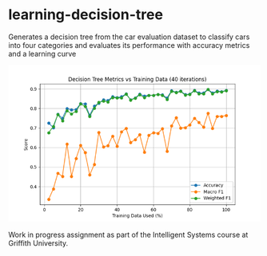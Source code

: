 # learning-decision-tree
Generates a decision tree from the car evaluation dataset to classify cars into four categories and evaluates its performance with accuracy metrics and a learning curve

![Learning Decision Tree Accuracy Graph](./car-tree-metrics.png)

Work in progress assignment as part of the Intelligent Systems course at Griffith University.

